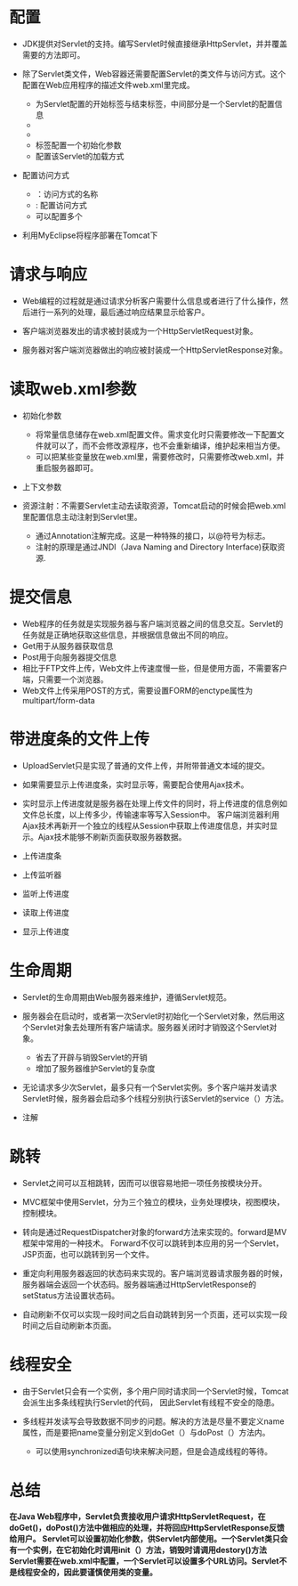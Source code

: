 # 配置
- JDK提供对Servlet的支持。编写Servlet时候直接继承HttpServlet，并并覆盖需要的方法即可。

- 除了Servlet类文件，Web容器还需要配置Servlet的类文件与访问方式。这个配置在Web应用程序的描述文件web.xml里完成。
  - <servlet> </servlet>为Servlet配置的开始标签与结束标签，中间部分是一个Servlet的配置信息
  - <servlet-name>
  - <servlet-class>
  - <init-pararm>标签配置一个初始化参数
  - <load-on-startup>配置该Servlet的加载方式
  
- 配置访问方式<servlet-mapping>
  - <servlet-name>：访问方式的名称
  - <url-pattern>: 配置访问方式
  - 可以配置多个<url-pattern>
  
- 利用MyEclipse将程序部署在Tomcat下


# 请求与响应
- Web编程的过程就是通过请求分析客户需要什么信息或者进行了什么操作，然后进行一系列的处理，最后通过响应结果显示给客户。

- 客户端浏览器发出的请求被封装成为一个HttpServletRequest对象。

- 服务器对客户端浏览器做出的响应被封装成一个HttpServletResponse对象。

# 读取web.xml参数
- 初始化参数<init-param>
  - 将常量信息储存在web.xml配置文件。需求变化时只需要修改一下配置文件就可以了，而不会修改源程序，也不会重新编译，维护起来相当方便。
  - 可以把某些变量放在web.xml里，需要修改时，只需要修改web.xml，并重启服务器即可。

- 上下文参数<context-param>

- 资源注射：不需要Servlet主动去读取资源，Tomcat启动的时候会把web.xml里配置信息主动注射到Servlet里。
  - 通过Annotation注解完成。这是一种特殊的接口，以@符号为标志。
  - 注射的原理是通过JNDI（Java Naming and Directory Interface)获取资源.
  
# 提交信息
- Web程序的任务就是实现服务器与客户端浏览器之间的信息交互。Servlet的任务就是正确地获取这些信息，并根据信息做出不同的响应。
- Get用于从服务器获取信息
- Post用于向服务器提交信息
- 相比于FTP文件上传，Web文件上传速度慢一些，但是使用方面，不需要客户端，只需要一个浏览器。
- Web文件上传采用POST的方式，需要设置FORM的enctype属性为multipart/form-data


# 带进度条的文件上传
- UploadServlet只是实现了普通的文件上传，并附带普通文本域的提交。
- 如果需要显示上传进度条，实时显示等，需要配合使用Ajax技术。

- 实时显示上传进度就是服务器在处理上传文件的同时，将上传进度的信息例如文件总长度，以上传多少，传输速率等写入Session中。
客户端浏览器利用Ajax技术再新开一个独立的线程从Session中获取上传进度信息，并实时显示。Ajax技术能够不刷新页面获取服务器数据。

- 上传进度条
- 上传监听器
- 监听上传进度
- 读取上传进度
- 显示上传进度

# 生命周期

- Servlet的生命周期由Web服务器来维护，遵循Servlet规范。
- 服务器会在启动时，或者第一次Servlet时初始化一个Servlet对象，然后用这个Servlet对象去处理所有客户端请求。服务器关闭时才销毁这个Servlet对象。
  - 省去了开辟与销毁Servlet的开销
  - 增加了服务器维护Servlet的复杂度
  
- 无论请求多少次Servlet，最多只有一个Servlet实例。多个客户端并发请求Servlet时候，服务器会启动多个线程分别执行该Servlet的service（）方法。

- 注解

# 跳转
- Servlet之间可以互相跳转，因而可以很容易地把一项任务按模块分开。
- MVC框架中使用Servlet，分为三个独立的模块，业务处理模块，视图模块，控制模块。

- 转向是通过RequestDispatcher对象的forward方法来实现的。forward是MV框架中常用的一种技术。
Forward不仅可以跳转到本应用的另一个Servlet，JSP页面，也可以跳转到另一个文件。

- 重定向利用服务器返回的状态码来实现的。客户端浏览器请求服务器的时候，服务器端会返回一个状态码。服务器端通过HttpServletResponse的setStatus方法设置状态码。

- 自动刷新不仅可以实现一段时间之后自动跳转到另一个页面，还可以实现一段时间之后自动刷新本页面。

# 线程安全

- 由于Servlet只会有一个实例，多个用户同时请求同一个Servlet时候，Tomcat会派生出多条线程执行Servlet的代码，
因此Servlet有线程不安全的隐患。

- 多线程并发读写会导致数据不同步的问题。解决的方法是尽量不要定义name属性，而是要把name变量分别定义到doGet（）与doPost（）方法内。
  - 可以使用synchronized语句块来解决问题，但是会造成线程的等待。
  
# 总结
**在Java Web程序中，Servlet负责接收用户请求HttpServletRequest，在doGet()，doPost()方法中做相应的处理，并将回应HttpServletResponse反馈给用户。
Servlet可以设置初始化参数，供Servlet内部使用。一个Servlet类只会有一个实例，在它初始化时调用init（）方法，销毁时请调用destory()方法
Servlet需要在web.xml中配置，一个Servlet可以设置多个URL访问。Servlet不是线程安全的，因此要谨慎使用类的变量。**

